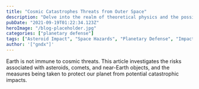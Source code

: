 ```yaml
---
title: "Cosmic Catastrophes Threats from Outer Space"
description: "Delve into the realm of theoretical physics and the possibilities of traversable wormholes and warp drives."
pubDate: "2021-09-19T01:22:34.123Z"
heroImage: "/blog-placeholder.jpg"
categories: ["planetary defense"]
tags: ["Asteroid Impact", "Space Hazards", "Planetary Defense", "Impact Events"]
author: '["gndx"]'
---
```


Earth is not immune to cosmic threats. This article investigates the risks associated with asteroids, comets, and near-Earth objects, and the measures being taken to protect our planet from potential catastrophic impacts.
